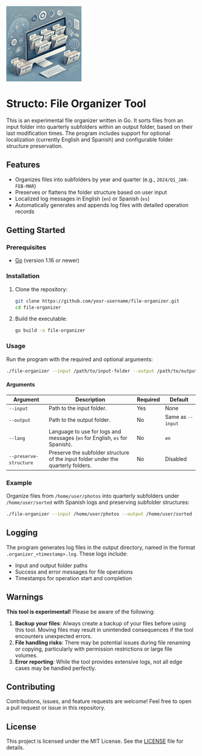 <img src="assets/branding-image.webp" alt="branding image" style="width:200px;"/>

# Structo: File Organizer Tool

This is an experimental file organizer written in Go. It sorts files from an input folder into quarterly subfolders within an output folder, based on their last modification times. The program includes support for optional localization (currently English and Spanish) and configurable folder structure preservation.

## Features

- Organizes files into subfolders by year and quarter (e.g., `2024/Q1_JAN-FEB-MAR`)
- Preserves or flattens the folder structure based on user input
- Localized log messages in English (`en`) or Spanish (`es`)
- Automatically generates and appends log files with detailed operation records

## Getting Started

### Prerequisites

- [Go](https://golang.org/) (version 1.16 or newer)

### Installation

1. Clone the repository:

   ```bash
   git clone https://github.com/your-username/file-organizer.git
   cd file-organizer
   ```

2. Build the executable:
   ```bash
   go build -o file-organizer
   ```

### Usage

Run the program with the required and optional arguments:

```bash
./file-organizer --input /path/to/input-folder --output /path/to/output-folder --lang en --preserve-structure
```

#### Arguments

| Argument               | Description                                                                       | Required | Default           |
| ---------------------- | --------------------------------------------------------------------------------- | -------- | ----------------- |
| `--input`              | Path to the input folder.                                                         | Yes      | None              |
| `--output`             | Path to the output folder.                                                        | No       | Same as `--input` |
| `--lang`               | Language to use for logs and messages (`en` for English, `es` for Spanish).       | No       | `en`              |
| `--preserve-structure` | Preserve the subfolder structure of the input folder under the quarterly folders. | No       | Disabled          |

### Example

Organize files from `/home/user/photos` into quarterly subfolders under `/home/user/sorted` with Spanish logs and preserving subfolder structures:

```bash
./file-organizer --input /home/user/photos --output /home/user/sorted --lang es --preserve-structure
```

## Logging

The program generates log files in the output directory, named in the format `.organizer_<timestamp>.log`. These logs include:

- Input and output folder paths
- Success and error messages for file operations
- Timestamps for operation start and completion

## Warnings

**This tool is experimental!** Please be aware of the following:

1. **Backup your files**: Always create a backup of your files before using this tool. Moving files may result in unintended consequences if the tool encounters unexpected errors.
2. **File handling risks**: There may be potential issues during file renaming or copying, particularly with permission restrictions or large file volumes.
3. **Error reporting**: While the tool provides extensive logs, not all edge cases may be handled perfectly.

## Contributing

Contributions, issues, and feature requests are welcome! Feel free to open a pull request or issue in this repository.

## License

This project is licensed under the MIT License. See the [LICENSE](LICENSE) file for details.
